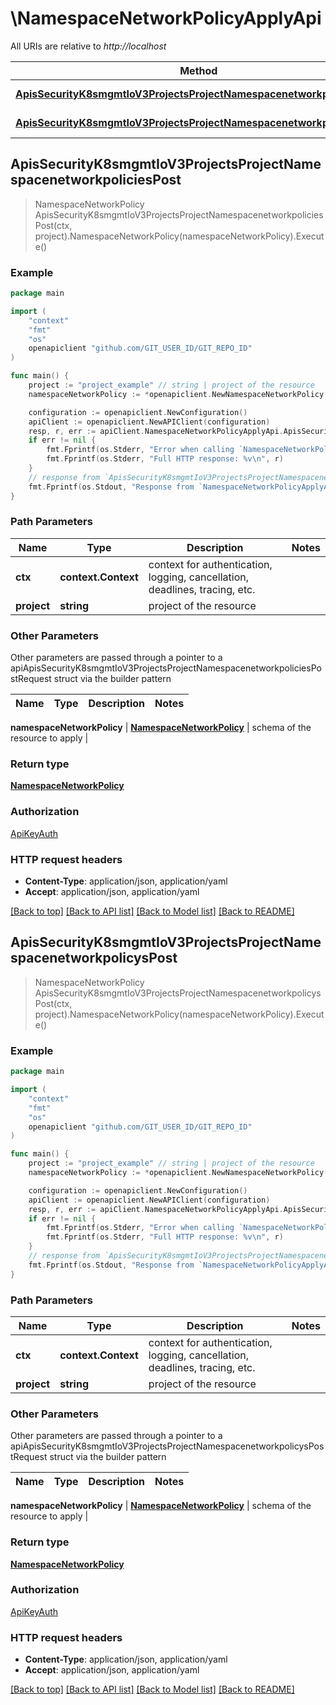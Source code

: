 # \NamespaceNetworkPolicyApplyApi

All URIs are relative to *http://localhost*

Method | HTTP request | Description
------------- | ------------- | -------------
[**ApisSecurityK8smgmtIoV3ProjectsProjectNamespacenetworkpoliciesPost**](NamespaceNetworkPolicyApplyApi.md#ApisSecurityK8smgmtIoV3ProjectsProjectNamespacenetworkpoliciesPost) | **Post** /apis/security.k8smgmt.io/v3/projects/{project}/namespacenetworkpolicies | 
[**ApisSecurityK8smgmtIoV3ProjectsProjectNamespacenetworkpolicysPost**](NamespaceNetworkPolicyApplyApi.md#ApisSecurityK8smgmtIoV3ProjectsProjectNamespacenetworkpolicysPost) | **Post** /apis/security.k8smgmt.io/v3/projects/{project}/namespacenetworkpolicys | 



## ApisSecurityK8smgmtIoV3ProjectsProjectNamespacenetworkpoliciesPost

> NamespaceNetworkPolicy ApisSecurityK8smgmtIoV3ProjectsProjectNamespacenetworkpoliciesPost(ctx, project).NamespaceNetworkPolicy(namespaceNetworkPolicy).Execute()





### Example

```go
package main

import (
    "context"
    "fmt"
    "os"
    openapiclient "github.com/GIT_USER_ID/GIT_REPO_ID"
)

func main() {
    project := "project_example" // string | project of the resource
    namespaceNetworkPolicy := *openapiclient.NewNamespaceNetworkPolicy("ApiVersion_example", "Kind_example", *openapiclient.NewMetadata("Name_example", "Project_example"), *openapiclient.NewNamespaceNetworkPolicySpec()) // NamespaceNetworkPolicy | schema of the resource to apply

    configuration := openapiclient.NewConfiguration()
    apiClient := openapiclient.NewAPIClient(configuration)
    resp, r, err := apiClient.NamespaceNetworkPolicyApplyApi.ApisSecurityK8smgmtIoV3ProjectsProjectNamespacenetworkpoliciesPost(context.Background(), project).NamespaceNetworkPolicy(namespaceNetworkPolicy).Execute()
    if err != nil {
        fmt.Fprintf(os.Stderr, "Error when calling `NamespaceNetworkPolicyApplyApi.ApisSecurityK8smgmtIoV3ProjectsProjectNamespacenetworkpoliciesPost``: %v\n", err)
        fmt.Fprintf(os.Stderr, "Full HTTP response: %v\n", r)
    }
    // response from `ApisSecurityK8smgmtIoV3ProjectsProjectNamespacenetworkpoliciesPost`: NamespaceNetworkPolicy
    fmt.Fprintf(os.Stdout, "Response from `NamespaceNetworkPolicyApplyApi.ApisSecurityK8smgmtIoV3ProjectsProjectNamespacenetworkpoliciesPost`: %v\n", resp)
}
```

### Path Parameters


Name | Type | Description  | Notes
------------- | ------------- | ------------- | -------------
**ctx** | **context.Context** | context for authentication, logging, cancellation, deadlines, tracing, etc.
**project** | **string** | project of the resource | 

### Other Parameters

Other parameters are passed through a pointer to a apiApisSecurityK8smgmtIoV3ProjectsProjectNamespacenetworkpoliciesPostRequest struct via the builder pattern


Name | Type | Description  | Notes
------------- | ------------- | ------------- | -------------

 **namespaceNetworkPolicy** | [**NamespaceNetworkPolicy**](NamespaceNetworkPolicy.md) | schema of the resource to apply | 

### Return type

[**NamespaceNetworkPolicy**](NamespaceNetworkPolicy.md)

### Authorization

[ApiKeyAuth](../README.md#ApiKeyAuth)

### HTTP request headers

- **Content-Type**: application/json, application/yaml
- **Accept**: application/json, application/yaml

[[Back to top]](#) [[Back to API list]](../README.md#documentation-for-api-endpoints)
[[Back to Model list]](../README.md#documentation-for-models)
[[Back to README]](../README.md)


## ApisSecurityK8smgmtIoV3ProjectsProjectNamespacenetworkpolicysPost

> NamespaceNetworkPolicy ApisSecurityK8smgmtIoV3ProjectsProjectNamespacenetworkpolicysPost(ctx, project).NamespaceNetworkPolicy(namespaceNetworkPolicy).Execute()





### Example

```go
package main

import (
    "context"
    "fmt"
    "os"
    openapiclient "github.com/GIT_USER_ID/GIT_REPO_ID"
)

func main() {
    project := "project_example" // string | project of the resource
    namespaceNetworkPolicy := *openapiclient.NewNamespaceNetworkPolicy("ApiVersion_example", "Kind_example", *openapiclient.NewMetadata("Name_example", "Project_example"), *openapiclient.NewNamespaceNetworkPolicySpec()) // NamespaceNetworkPolicy | schema of the resource to apply

    configuration := openapiclient.NewConfiguration()
    apiClient := openapiclient.NewAPIClient(configuration)
    resp, r, err := apiClient.NamespaceNetworkPolicyApplyApi.ApisSecurityK8smgmtIoV3ProjectsProjectNamespacenetworkpolicysPost(context.Background(), project).NamespaceNetworkPolicy(namespaceNetworkPolicy).Execute()
    if err != nil {
        fmt.Fprintf(os.Stderr, "Error when calling `NamespaceNetworkPolicyApplyApi.ApisSecurityK8smgmtIoV3ProjectsProjectNamespacenetworkpolicysPost``: %v\n", err)
        fmt.Fprintf(os.Stderr, "Full HTTP response: %v\n", r)
    }
    // response from `ApisSecurityK8smgmtIoV3ProjectsProjectNamespacenetworkpolicysPost`: NamespaceNetworkPolicy
    fmt.Fprintf(os.Stdout, "Response from `NamespaceNetworkPolicyApplyApi.ApisSecurityK8smgmtIoV3ProjectsProjectNamespacenetworkpolicysPost`: %v\n", resp)
}
```

### Path Parameters


Name | Type | Description  | Notes
------------- | ------------- | ------------- | -------------
**ctx** | **context.Context** | context for authentication, logging, cancellation, deadlines, tracing, etc.
**project** | **string** | project of the resource | 

### Other Parameters

Other parameters are passed through a pointer to a apiApisSecurityK8smgmtIoV3ProjectsProjectNamespacenetworkpolicysPostRequest struct via the builder pattern


Name | Type | Description  | Notes
------------- | ------------- | ------------- | -------------

 **namespaceNetworkPolicy** | [**NamespaceNetworkPolicy**](NamespaceNetworkPolicy.md) | schema of the resource to apply | 

### Return type

[**NamespaceNetworkPolicy**](NamespaceNetworkPolicy.md)

### Authorization

[ApiKeyAuth](../README.md#ApiKeyAuth)

### HTTP request headers

- **Content-Type**: application/json, application/yaml
- **Accept**: application/json, application/yaml

[[Back to top]](#) [[Back to API list]](../README.md#documentation-for-api-endpoints)
[[Back to Model list]](../README.md#documentation-for-models)
[[Back to README]](../README.md)

